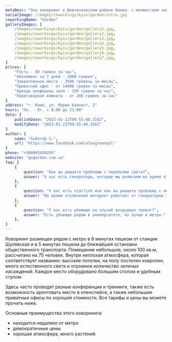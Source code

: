 ```yaml
---
metaDesc: "Эко коворкинг в Шевченковском районе Киева, с множеством зеленых растений и по хорошей цене."
socialImage: /images/coworkings/kyiv/garden/intro.jpg
coworkingName: "Garden"
galleryImages: [
	/images/coworkings/kyiv/garden/gallery1.jpg,
	/images/coworkings/kyiv/garden/gallery2.jpg,
	/images/coworkings/kyiv/garden/gallery3.jpg,
	/images/coworkings/kyiv/garden/gallery4.jpg,
	/images/coworkings/kyiv/garden/gallery5.jpg,
	/images/coworkings/kyiv/garden/gallery6.jpg,
	/images/coworkings/kyiv/garden/gallery7.jpg,
]
prices: [
	"Гость - 80 гривен за час",
	"Абонемент на 7 дней - 2000 гривен",
	"Закрепленное место - 3500 гривень за месяц",
	"Приватний офис - от 14000 гривен за месяц",
	"Аренда конференц зала - 350 гривен за час",
	"Переговорная комната - от 200 гривен за час"
]
address: "г. Киев, ул. Марии Капнист, 2"
hours: "Пн. - Пт. с 8:00 до 21:00"
date: {
	publishDate: "2023-01-22T09:55:40.316Z",
	modifyDate: "2023-01-22T09:55:40.316Z"
}
author: {
	name: "Sukhrob S.",
	url: "https://www.facebook.com/alexgreenpol"
}
phone: "+380995499250"
website: "gogarden.com.ua"
faq: [
	{
		question: "Как вы решаете проблемы с перебоями света?", 
		answer: "У нас есть генераторы, которые мы включаем во время отключений."
	},
	{
		question: "У вас есть starlink или как вы решаете проблему с интернетом?", 
		answer: "Во время отключений интернет работает от генераторов."
	},
	{
		question: "У вас есть убежище на случай воздушных тревог?", 
		answer: "Есть убежище рядом в университете, но лучше в метро."
	},
]
---
```


Коворкинг размещен рядом с метро в 8 минутах пешком от станции Шулявская и в 5 минутах пешком до ближайшей остановки общественного транспорта. Помещение небольшое, около 100 кв.м, рассчитано на 75 человек. Внутри неплохая атмосфера, которая соответствует названию: высокие потолки, на полу постелен ковролин, много естественного света и огромное количество зеленых насаждений. Каждое место оборудовано большим столом и удобным стулом.

Здесь часто проводят разные конференции и тренинги, также есть возможность арентовать место в опенспейсе, а также небольшие приватные офисы по хорошей стоимости. Все тарифы и цены вы можете прочить ниже.

Основные преимущества этого коворкинга:

-   находится недалеко от метро
-   демократичные цены
-   хорошая атмосфера, много растений

